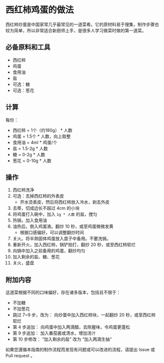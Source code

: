 # 西红柿鸡蛋的做法

西红柿炒蛋是中国家常几乎最常见的一道菜肴。它的原材料易于搜集，制作步骤也较为简单，所以非常适合新厨师上手，是很多人学习做菜时做的第一道菜。

## 必备原料和工具

* 西红柿
* 鸡蛋
* 食用油
* 盐
* 可选：糖
* 可选：葱花

## 计算

每份：

* 西红柿 = 1个（约180g） * 人数
* 鸡蛋 = 1.5个 * 人数，向上取整
* 食用油 = 4ml * 鸡蛋/个
* 盐 = 1.5-2g * 人数
* 糖 = 0-2g * 人数
* 葱花 = 0-10g * 人数

## 操作

1. 西红柿洗净
2. 可选：去掉西红柿的外表皮
    * 开水烫表皮，然后将西红柿放入冷水，剥去外皮
3. 去蒂，切成边长不超过 4cm 的小块
4. 将鸡蛋打入碗中，加入 `1g * 人数` 的盐，搅匀
5. 热锅，加入食用油
6. 油热后，倒入鸡蛋液。翻炒 10 秒，或至鸡蛋微微发黄
    * 根据口感偏好，可以调整翻炒时间
7. 关火。将半熟固体鸡蛋放入盘子中备用。不要洗锅。
8. 重新开火，加入西红柿，锅铲拍打，翻炒 20 秒，或至西红柿软烂
9. 向锅中加入之前备用的鸡蛋，翻炒均匀
10. 加入剩余的盐、糖、葱花
11. 关火，盛盘

## 附加内容

这道菜根据不同的口味偏好，存在诸多版本，包括且不限于：
- 不加糖
- 不加葱花
- 跳过 7~9 步，改为：
    向炒蛋中加入西红柿块，一起翻炒 20 秒，或至西红柿软烂
- 第 4 步追加：
    向鸡蛋中加入两滴醋，去除腥味，令鸡蛋更蓬松
- 第 9 步追加：
    加入番茄酱或清水，增加汤汁
- 第 10 步修改：
    “加入剩余的盐” 改为 “加入两滴生抽”

如果您遵循本指南的制作流程而发现有问题或可以改进的流程，请提出 Issue 或 Pull request 。
